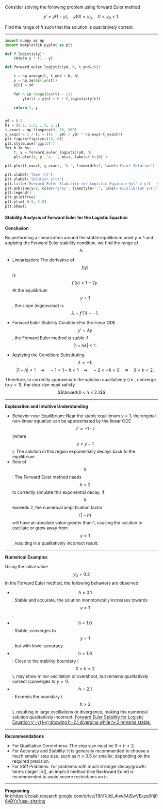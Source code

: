 Consider solving the following problem using forward Euler method

$$y' = y(1 - y), \quad y(0) = y_0, \quad 0 < y_0 < 1.$$

Find the range of $h$ such that the solution is qualitatively correct.

---
```python
import numpy as np
import matplotlib.pyplot as plt

def f_logistic(y):
    return y * (1 - y)

def forward_euler_logistic(y0, h, t_end=10):

    t = np.arange(0, t_end + h, h)
    y = np.zeros(len(t))
    y[0] = y0
    
    for n in range(len(t) - 1):
        y[n+1] = y[n] + h * f_logistic(y[n])
    
    return t, y


y0 = 0.2
hs = [0.1, 1.0, 1.9, 2.1] 
t_exact = np.linspace(0, 10, 500)
y_exact = 1 / (1 + ((1 - y0) / y0) * np.exp(-t_exact))
plt.figure(figsize=(10, 6))
plt.style.use('ggplot')
for h in hs:
    t, y = forward_euler_logistic(y0, h)
    plt.plot(t, y, 'o--', ms=4, label=f'h={h}')

plt.plot(t_exact, y_exact, 'k-', linewidth=2, label='Exact Solution')

plt.xlabel('Time (t)')
plt.ylabel('Solution y(t)')
plt.title('Forward Euler Stability for Logistic Equation $y\' = y(1 - y)$')
plt.axhline(y=1, color='gray', linestyle=':', label='Equilibrium y=1')
plt.legend()
plt.grid(True)
plt.ylim(-0.5, 2.5) 
plt.show()
```
#### Stability Analysis of Forward Euler for the Logistic Equation



**Conclusion**

By performing a linearization around the stable equilibrium point $y=1$ and applying the Forward Euler stability condition, we find the range of $$h:$$

* Linearization: The derivative of $$f(y)$$ is $$f'(y) = 1 - 2y.$$
    At the equilibrium $$y=1$$ , the slope (eigenvalue) is $$\lambda = f'(1) = -1.$$

* Forward Euler Stability Condition:For the linear ODE $$y'=\lambda y$$ , the Forward Euler method is stable if
    $$|1 + h\lambda| < 1.$$

* Applying the Condition: Substituting $$\lambda = -1:$$
    $$|1 - h| < 1 \quad\Rightarrow\quad -1 < 1 - h < 1 \quad\Rightarrow\quad -2 < -h < 0 \quad\Rightarrow\quad 0 < h < 2.$$

Therefore, to correctly approximate the solution qualitatively (i.e., converge to $y=1$), the step size must satisfy
$$\boxed{0 < h < 2.}$$

---

**Explanation and Intuitive Understanding**

* Behavior near Equilibrium: Near the stable equilibrium $y=1$, the original non-linear equation can be approximated by the linear ODE $$z' = -1\cdot z$$ (where $$z=y-1$$). The solution in this region exponentially decays back to the equilibrium.
* Role of $$h$$: The Forward Euler method needs $$h < 2$$ to correctly simulate this exponential decay. If $$h$$ exceeds 2, the numerical amplification factor $$(1-h)$$ will have an absolute value greater than 1, causing the solution to oscillate or grow away from $$y=1$$, resulting in a qualitatively incorrect result.

---

**Numerical Examples**

Using the initial value $$y_0=0.2$$ in the Forward Euler method, the following behaviors are observed:

* $$h=0.1$$: Stable and accurate, the solution monotonically increases towards $$y=1$$.
* $$h=1.0$$: Stable, converges to $$y=1$$, but with lower accuracy.
* $$h=1.9$$: Close to the stability boundary ($$0<h<2$$), may show minor oscillation or overshoot, but remains qualitatively correct (converges to $y=1$).
* $$h=2.1$$: Exceeds the boundary ($$h>2$$), resulting in large oscillations or divergence, making the numerical solution qualitatively incorrect.
[Forward Euler Stability for Logistic Equation y'=y(1-y) showing h=2.1 diverging while h<2 remains stable.](圖三.jpg)
---

**Recommendations**

* For Qualitative Correctness: The step size must be $0 < h < 2$.
* For Accuracy and Stability: It is generally recommended to choose a much smaller step size, such as $h \le 0.5$ or smaller, depending on the required precision.
* For Stiff Problems: For problems with much stronger decay/growth terms (larger $|\lambda|$), an implicit method (like Backward Euler) is recommended to avoid severe restrictions on $h$.

---
**Programing**
link:https://colab.research.google.com/drive/11bV7JblL4nw54jSwVEkzq0fiji16vBYx?usp=sharing
